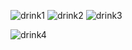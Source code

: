 ![drink1](https://user-images.githubusercontent.com/79836386/120151134-7acd1480-c21e-11eb-9018-cc24f94a0447.gif)
![drink2](https://user-images.githubusercontent.com/79836386/120151250-a0f2b480-c21e-11eb-9e10-f0c6ab0a9557.gif)
![drink3](https://user-images.githubusercontent.com/79836386/120151309-ac45e000-c21e-11eb-9fe8-22927ea65ac8.gif)

![drink4](https://user-images.githubusercontent.com/79836386/120151333-b667de80-c21e-11eb-98ba-1692d77a2368.gif)
